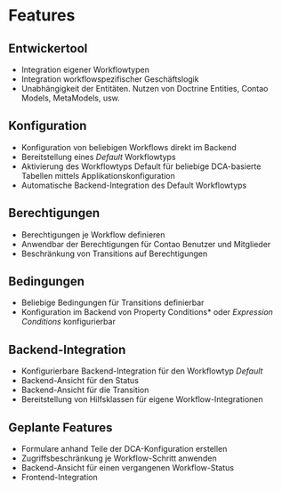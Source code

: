 # Features


## Entwickertool

 * Integration eigener Workflowtypen
 * Integration workflowspezifischer Geschäftslogik
 * Unabhängigkeit der Entitäten. Nutzen von Doctrine Entities, Contao Models, MetaModels, usw. 


## Konfiguration

 * Konfiguration von beliebigen Workflows direkt im Backend
 * Bereitstellung eines *Default* Workflowtyps
 * Aktivierung des Workflowtyps Default für beliebige DCA-basierte Tabellen mittels Applikationskonfiguration
 * Automatische Backend-Integration des Default Workflowtyps

## Berechtigungen

 * Berechtigungen je Workflow definieren
 * Anwendbar der Berechtigungen für Contao Benutzer und Mitglieder
 * Beschränkung von Transitions auf Berechtigungen

## Bedingungen

 * Beliebige Bedingungen für Transitions definierbar
 * Konfiguration im Backend von Property Conditions* oder *Expression Conditions* konfigurierbar
 
## Backend-Integration

 * Konfigurierbare Backend-Integration für den Workflowtyp *Default*
 * Backend-Ansicht für den Status
 * Backend-Ansicht für die Transition
 * Bereitstellung von Hilfsklassen für eigene Workflow-Integrationen

## Geplante Features

 * Formulare anhand Teile der DCA-Konfiguration erstellen 
 * Zugriffsbeschränkung je Workflow-Schritt anwenden
 * Backend-Ansicht für einen vergangenen Workflow-Status
 * Frontend-Integration
